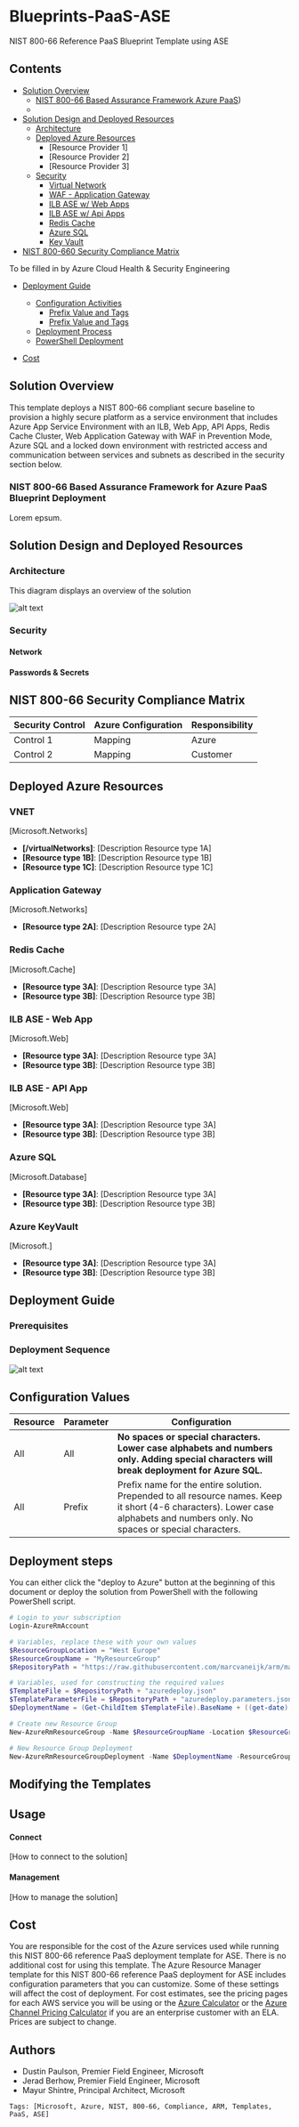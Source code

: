 # Blueprints-PaaS-ASE
NIST 800-66 Reference PaaS Blueprint Template using ASE

## Contents

- [Solution Overview](#solution-overview)
	- [NIST 800-66 Based Assurance Framework Azure PaaS](#nist-800-66-based-assurance-framework-for-azure-blueprint-deployment))
	- 
- [Solution Design and Deployed Resources](#soution-design-and-deployed-resources)
	- [Architecture](#)
	- [Deployed Azure Resources](#)
		- [Resource Provider 1]
		- [Resource Provider 2]
		- [Resource Provider 3]
	- [Security](#)
		- [Virtual Network](#)
		- [WAF - Application Gateway](#)
		- [ILB ASE w/ Web Apps](#)
		- [ILB ASE w/ Api Apps](#)
		- [Redis Cache](#)
		- [Azure SQL](#)
		- [Key Vault](#)
- [NIST 800-660 Security Compliance Matrix](#nist-800-66-security-matrix-compliance)

To be filled in by Azure Cloud Health & Security Engineering

- [Deployment Guide](#deployment-and-configuration-activities) 
	- [Configuration Activities](#)
		- [Prefix Value and Tags](#)
		- [Prefix Value and Tags](#)
	- [Deployment Process](#deployment-process)
	- [PowerShell Deployment](#optional-powershell-deployment)

- [Cost](#cost)

## Solution Overview

This template deploys a NIST 800-66 compliant secure baseline to provision a highly secure platform as a service environment that includes Azure App Service Environment with an ILB, Web App, API Apps, Redis Cache Cluster, Web Application Gateway with WAF in Prevention Mode, Azure SQL and a locked down environment with restricted access and communication between services and subnets as described in the security section below.

### NIST 800-66 Based Assurance Framework for Azure PaaS Blueprint Deployment

Lorem epsum.

## Solution Design and Deployed Resources



### Architecture
This diagram displays an overview of the solution

![alt text](ase-ilb-blueprint/images/solution.png "Solution Diagram")

### Security

#### Network

#### Passwords & Secrets

## NIST 800-66 Security Compliance Matrix

 Security Control| Azure Configuration | Responsibility
  ---|---|---
Control 1 | Mapping | Azure
Control 2 | Mapping | Customer 


## Deployed Azure Resources

### VNET
[Microsoft.Networks]
+ **[/virtualNetworks]**: [Description Resource type 1A]
+ **[Resource type 1B]**: [Description Resource type 1B]
+ **[Resource type 1C]**: [Description Resource type 1C]

### Application Gateway
[Microsoft.Networks]
+ **[Resource type 2A]**: [Description Resource type 2A]

### Redis Cache
[Microsoft.Cache]
+ **[Resource type 3A]**: [Description Resource type 3A]
+ **[Resource type 3B]**: [Description Resource type 3B]

### ILB ASE - Web App
[Microsoft.Web]
+ **[Resource type 3A]**: [Description Resource type 3A]
+ **[Resource type 3B]**: [Description Resource type 3B]

### ILB ASE - API App
[Microsoft.Web]
+ **[Resource type 3A]**: [Description Resource type 3A]
+ **[Resource type 3B]**: [Description Resource type 3B]

### Azure SQL
[Microsoft.Database]
+ **[Resource type 3A]**: [Description Resource type 3A]
+ **[Resource type 3B]**: [Description Resource type 3B]

### Azure KeyVault
[Microsoft.]
+ **[Resource type 3A]**: [Description Resource type 3A]
+ **[Resource type 3B]**: [Description Resource type 3B]

## Deployment Guide

### Prerequisites

### Deployment Sequence

![alt text](ase-ilb-blueprint/images/asesequencevsdx.png "Template Deployment Sequence")

## Configuration Values

  Resource | Parameter | Configuration
  ---|---|---
  All | All | **No spaces or special characters. Lower case alphabets and numbers only. Adding special characters will break deployment for Azure SQL.**
  All | Prefix | Prefix name for the entire solution. Prepended to all resource names. Keep it short (4-6 characters). Lower case alphabets and numbers only. No spaces or special characters.

## Deployment steps
You can either click the "deploy to Azure" button at the beginning of this document or deploy the solution from PowerShell with the following PowerShell script.

``` PowerShell
# Login to your subscription
Login-AzureRmAccount

# Variables, replace these with your own values
$ResourceGroupLocation = "West Europe"
$ResourceGroupName = "MyResourceGroup"
$RepositoryPath = "https://raw.githubusercontent.com/marcvaneijk/arm/master/200-nested/200-template/"

# Variables, used for constructing the required values
$TemplateFile = $RepositoryPath + "azuredeploy.json"
$TemplateParameterFile = $RepositoryPath + "azuredeploy.parameters.json"
$DeploymentName = (Get-ChildItem $TemplateFile).BaseName + ((get-date).ToUniversalTime()).ToString('MMddyyyyHHmmss')

# Create new Resource Group
New-AzureRmResourceGroup -Name $ResourceGroupName -Location $ResourceGroupLocation

# New Resource Group Deployment
New-AzureRmResourceGroupDeployment -Name $DeploymentName -ResourceGroupName $ResourceGroupName -TemplateFile $TemplateFile -TemplateParameterFile $TemplateParameterFile
```
## Modifying the Templates

## Usage

#### Connect
[How to connect to the solution]
#### Management
[How to manage the solution]

## Cost

You are responsible for the cost of the Azure services used while running this NIST 800-66 reference PaaS deployment template for ASE. There is no additional cost for using this template. The Azure Resource Manager template for this NIST 800-66 reference PaaS deployment for ASE includes configuration parameters that you can customize. Some of these settings will affect the cost of deployment. For cost estimates, see the pricing pages for each AWS service you will be using or the [Azure Calculator](https://azure.microsoft.com/en-us/pricing/calculator/) or the [Azure Channel Pricing Calculator](https://azure.microsoft.com/en-us/pricing/calculator/) if you are an enterprise customer with an ELA. Prices are subject to change.

## Authors

+ Dustin Paulson, Premier Field Engineer, Microsoft
+ Jerad Berhow, Premier Field Engineer, Microsoft
+ Mayur Shintre, Principal Architect, Microsoft

`Tags: [Microsoft, Azure, NIST, 800-66, Compliance, ARM, Templates, PaaS, ASE]`
